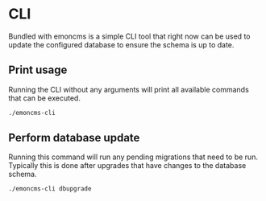 # CLI

Bundled with emoncms is a simple CLI tool that right now can be used to update the configured database to ensure the schema is up to date.

## Print usage

Running the CLI without any arguments will print all available commands that can be executed.

```bash
./emoncms-cli
```

## Perform database update

Running this command will run any pending migrations that need to be run. Typically this is done after upgrades that have changes to the database schema.

```bash
./emoncms-cli dbupgrade
```
